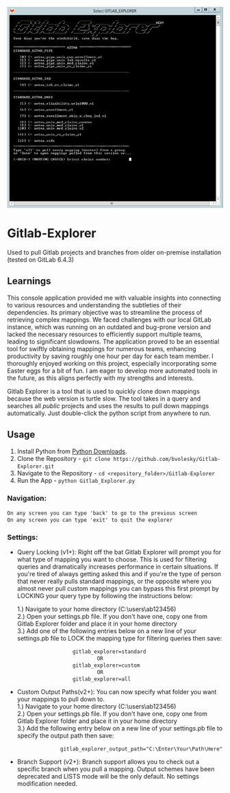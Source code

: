 ![Loading Image](/src/assets/images/mapping_selection.png)

# Gitlab-Explorer
Used to pull Gitlab projects and branches from older on-premise installation (tested on GitLab 6.4.3)

## Learnings
This console application provided me with valuable insights into connecting to various resources and understanding the subtleties of their dependencies. Its primary objective was to streamline the process of retrieving complex mappings. We faced challenges with our local GitLab instance, which was running on an outdated and bug-prone version and lacked the necessary resources to efficiently support multiple teams, leading to significant slowdowns. The application proved to be an essential tool for swiftly obtaining mappings for numerous teams, enhancing productivity by saving roughly one hour per day for each team member. I thoroughly enjoyed working on this project, especially incorporating some Easter eggs for a bit of fun. I am eager to develop more automated tools in the future, as this aligns perfectly with my strengths and interests.

Gitlab Explorer is a tool that is used to quickly clone down mappings because the web version is turtle slow.
The tool takes in a query and searches all *public* projects and uses the results to pull down mappings automatically.
Just double-click the python script from anywhere to run.

## Usage
1. Install Python from [Python Downloads](https://www.python.org/downloads/).
2. Clone the Repository - ```git clone https://github.com/bvolesky/Gitlab-Explorer.git```
3. Navigate to the Repository - ```cd <repository_folder>/Gitlab-Explorer```
5. Run the App - ```python Gitlab_Explorer.py```

### Navigation:
	On any screen you can type 'back' to go to the previous screen
	On any screen you can type 'exit' to quit the explorer


### Settings:
- Query Locking (v1+):
	Right off the bat Gitlab Explorer will prompt you for what type of mapping you want to choose. This is used for filtering
	queries and dramatically increases performance in certain situations. If you're tired of always getting asked this and if you're
	the type of person that never really pulls standard mappings, or the opposite where you almost never pull custom mappings you can
	bypass this first prompt by LOCKING your query type by following the instructions below:

	1.) Navigate to your home directory (C:\users\ab123456)  
	2.) Open your settings.pb file. If you don't have one, copy one from Gitlab Explorer folder and place it in your home directory  
	3.) Add one of the following entries below on a new line of your settings.pb file to LOCK the mapping type for filtering queries then save:  
			
						gitlab_explorer=standard
								OR
						gitlab_explorer=custom
								OR
						gitlab_explorer=all

- Custom Output Paths(v2+):
	You can now specify what folder you want your mappings to pull down to.  
		1.) Navigate to your home directory (C:\users\ab123456)  
		2.) Open your settings.pb file. If you don't have one, copy one from Gitlab Explorer folder and place it in your home directory  
		3.) Add the following entry below on a new line of your settings.pb file to specify the output path then save:  
		
					gitlab_explorer_output_path="C:\Enter\Your\Path\Here"

- Branch Support (v2+):
	Branch support allows you to check out a specific branch when you pull a mapping. Output schemes have been deprecated and LISTS mode will be the only default. No settings modification needed.
